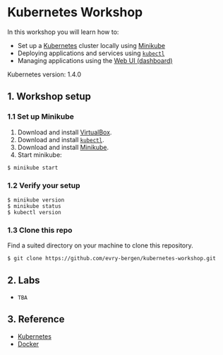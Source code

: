 # Kubernetes Workshop

In this workshop you will learn how to:

* Set up a [Kubernetes][k8s] cluster locally using [Minikube][minik8s]
* Deploying applications and services using [`kubectl`][kubectl]
* Managing applications using the [Web UI (dashboard)][k8sui]

Kubernetes version: 1.4.0


## 1. Workshop setup

### 1.1 Set up Minikube

1. Download and install [VirtualBox][virtualboxdl].
2. Download and install [`kubectl`][kubectldl].
3. Download and install [Minikube][minik8sdl].
4. Start minikube:

```
$ minikube start
```

### 1.2 Verify your setup

```
$ minikube version
$ minikube status
$ kubectl version
```

### 1.3 Clone this repo

Find a suited directory on your machine to clone this repository.

```
$ git clone https://github.com/evry-bergen/kubernetes-workshop.git
```

## 2. Labs

* `TBA`

## 3. Reference

* [Kubernetes][k8s]
* [Docker][docker]

[docker]: https://docs.docker.com/
[k8s]: http://kubernetes.io/docs/
[k8sui]: http://kubernetes.io/docs/user-guide/ui/
[kubectl]: http://kubernetes.io/docs/user-guide/kubectl-overview/
[kubectldl]: http://kubernetes.io/docs/getting-started-guides/minikube/#install-kubectl
[minik8s]: https://github.com/kubernetes/minikube
[minik8sdl]: https://github.com/kubernetes/minikube/releases/latest
[virtualboxdl]: https://www.virtualbox.org/wiki/Downloads
